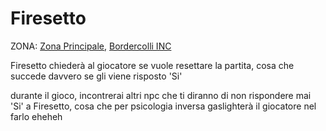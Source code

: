 # Firesetto

ZONA: [Zona Principale](../Zone/Zona%20Principale.md), [Bordercolli INC](../Zone/Bordercolli%20INC.md)

Firesetto chiederà al giocatore se vuole resettare la partita, cosa che succede davvero se gli viene risposto 'Si'

durante il gioco, incontrerai altri npc che ti diranno di non rispondere mai 'Si' a Firesetto, cosa che per psicologia inversa gaslighterà il giocatore nel farlo eheheh